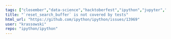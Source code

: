 ```yaml
---
tags: ["closember","data-science","hacktoberfest","ipython","jupyter","notebook","python","repl","testing"]
title: "`reset_search_buffer` is not covered by tests"
html_url: "https://github.com/ipython/ipython/issues/13969"
user: "krassowski"
repo: "ipython/ipython"
---
```


